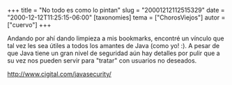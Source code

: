 +++
title = "No todo es como lo pintan"
slug = "20001212112515329"
date = "2000-12-12T11:25:15-06:00"
[taxonomies]
tema = ["ChorosViejos"]
autor = ["cuervo"]
+++

Andando por ahí dando limpieza a mis bookmarks, encontré un vínculo que
tal vez les sea útiles a todos los amantes de Java (como yo! :). A pesar
de que Java tiene un gran nivel de seguridad aún hay detalles por pulir
que a su vez nos pueden servir para "tratar" con usuarios no deseados.  
  
<http://www.cigital.com/javasecurity/>

